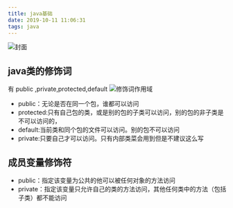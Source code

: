 ```yaml
---
title: java基础
date: 2019-10-11 11:06:31
tags: java
---
```

![封面](fengmian.jpg)
<!--more-->
## java类的修饰词
有 public ,private,protected,default
![修饰词作用域](zuyongyu.png)
+ public：无论是否在同一个包，谁都可以访问
+ protected:只有自己包的类，或是别的包的子类可以访问，别的包的非子类是不可以访问的，
+ default:当前类和同个包的文件可以访问。别的包不可以访问
+ private:只要自己才可以访问。只有内部类菜会用到但是不建议这么写
## 成员变量修饰符
+ public：指定该变量为公共的他可以被任何对象的方法访问
+ private：指定该变量只允许自己的类的方法访问，其他任何类中的方法（包括子类）都不能访问

